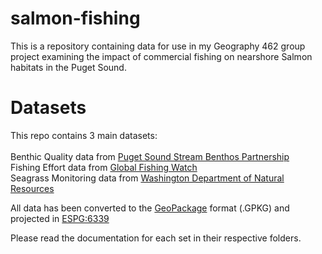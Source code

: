 # salmon-fishing
This is a repository containing data for use in my Geography 462 group project examining the impact of commercial fishing on nearshore Salmon habitats in the Puget Sound.

# Datasets
This repo contains 3 main datasets: \
\
Benthic Quality data from [Puget Sound Stream Benthos Partnership](https://pugetsoundstreambenthos.org/Biotic-Integrity-Map.aspx) \
Fishing Effort data from [Global Fishing Watch](https://globalfishingwatch.org/) \
Seagrass Monitoring data from [Washington Department of Natural Resources](https://www.arcgis.com/apps/webappviewer/index.html?id=83b8389234454abc8725827b49272a31)

All data has been converted to the [GeoPackage](https://www.geopackage.org/) format (.GPKG) and projected in [ESPG:6339](https://epsg.io/6339)

Please read the documentation for each set in their respective folders. 
